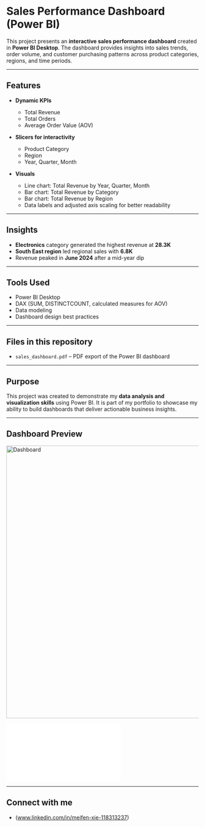 # Sales Performance Dashboard (Power BI)

This project presents an **interactive sales performance dashboard** created in **Power BI Desktop**. The dashboard provides insights into sales trends, order volume, and customer purchasing patterns across product categories, regions, and time periods.

---

## Features

- **Dynamic KPIs**
  - Total Revenue
  - Total Orders
  - Average Order Value (AOV)

- **Slicers for interactivity**
  - Product Category
  - Region
  - Year, Quarter, Month

- **Visuals**
  - Line chart: Total Revenue by Year, Quarter, Month
  - Bar chart: Total Revenue by Category
  - Bar chart: Total Revenue by Region
  - Data labels and adjusted axis scaling for better readability

---

## Insights

- **Electronics** category generated the highest revenue at **28.3K**
- **South East region** led regional sales with **6.8K**
- Revenue peaked in **June 2024** after a mid-year dip

---

## Tools Used

- Power BI Desktop
- DAX (SUM, DISTINCTCOUNT, calculated measures for AOV)
- Data modeling
- Dashboard design best practices

---

## Files in this repository

- `sales_dashboard.pdf` – PDF export of the Power BI dashboard  

---

## Purpose

This project was created to demonstrate my **data analysis and visualization skills** using Power BI. It is part of my portfolio to showcase my ability to build dashboards that deliver actionable business insights.

---

## Dashboard Preview

<img width="714" alt="Dashboard" src="https://github.com/user-attachments/assets/f5f644b6-919a-4506-8c5f-2976cea97276" />

![Sales Dashboard](file:///C:/Users/MeXie/AppData/Local/Temp/Power%20BI%20Desktop/print-job-2b5466c3-0736-40cf-b67c-19faadfd1e59/Untitled.pdf)

---

## Connect with me

- (www.linkedin.com/in/meifen-xie-118313237)  
